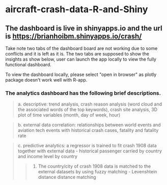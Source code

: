 # aircraft-crash-data-R-and-Shiny

## The dashboard is live in shinyapps.io and the url is https://brianhoibm.shinyapps.io/crash/

Take note two tabs of the dashboard board are not working due to some conflicts and it is left as it is. The two tabs are supposed to show the insights as show below, user can launch the app locally to view the fully functional dashboard.

To view the dashboard locally, please select "open in browser" as plotly package doesn't work well with R-app.

### The analytics dashboard has the following brief descriptions.
> a. descriptive: trend analysis, crash reason analysis (word cloud and the associated words of the top keywords), crash site analysis, 3D plot of time variables (month, day of week, hour) 

> b. external data correlation: relationships between world events and aviation tech events with historical crash cases, fatality and fatality rate

> c. predictive analytics: a regressor is trained to fit crash 1908 data together with external data - historical passenger carried by country and income level by country
>> 1. The country/city of crash 1908 data is matched to the external datasets by using fuzzy matching - Levenshtein distance distance matching
